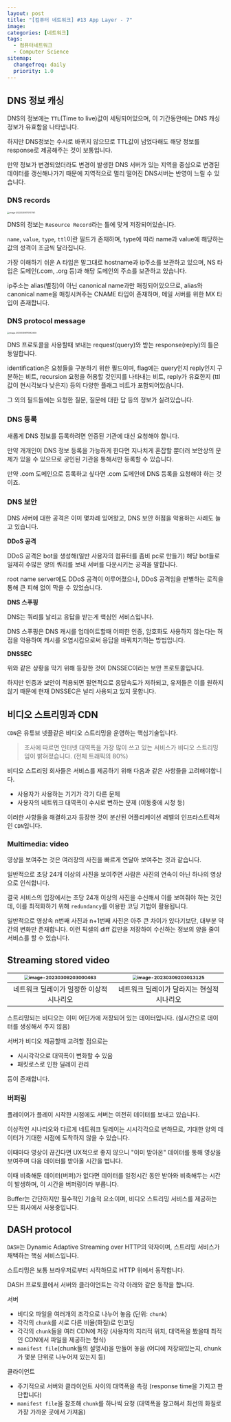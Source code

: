 ```yaml
---
layout: post
title: "[컴퓨터 네트워크] #13 App Layer - 7"
image:
categories: [네트워크]
tags: 
  - 컴퓨터네트워크
  - Computer Science
sitemap:
  changefreq: daily
  priority: 1.0
---
```


## DNS 정보 캐싱

DNS의 정보에는 `TTL`(Time to live)값이 세팅되어있으며, 이 기간동안에는 DNS 캐싱정보가 유효함을 나타냅니다.

하지만 DNS정보는 수시로 바뀌지 않으므로 TTL값이 넘었다해도 해당 정보를 response로 제공해주는 것이 보통입니다.

만약 정보가 변경되었더라도 변경이 발생한 DNS 서버가 있는 지역을 중심으로 변경된 데이터를 갱신해나가기 때문에 지역적으로 멀리 떨어진 DNS서버는 반영이 느릴 수 있습니다.



### DNS records

<img src="https://raw.githubusercontent.com/Neph3779/Blog-Image/forUpload/img/20230309170107.png" alt="image-20230309170107161" style="zoom:33%;" />

DNS의 정보는 `Resource Record`라는 틀에 맞게 저장되어있습니다.

`name`, `value`, `type`, `ttl`이란 필드가 존재하며, type에 따라 name과 value에 해당하는  값의 성격이 조금씩 달라집니다.

가장 이해하기 쉬운 A 타입은 말그대로 hostname과 ip주소를 보관하고 있으며, NS 타입은 도메인(.com, .org 등)과 해당 도메인의 주소를 보관하고 있습니다.

ip주소는 alias(별칭)이 아닌 canonical name과만 매칭되어있으므로, alias와  canonical name을 매칭시켜주는 CNAME 타입이 존재하며, 메일 서버를 위한 MX 타입이 존재합니다.



### DNS protocol message

<img src="https://raw.githubusercontent.com/Neph3779/Blog-Image/forUpload/img/20230309170052.png" alt="image-20230309170052469" style="zoom:33%;" />

DNS 프로토콜을 사용할때 보내는 request(query)와 받는 response(reply)의 틀은 동일합니다.

identification은 요청들을 구분하기 위한 필드이며, flag에는 query인지 reply인지 구분하는 비트, recursion 요청을 허용할 것인지를 나타내는 비트, reply가 유효한지 (ttl 값이 현시각보다 낮은지) 등의 다양한 플래그 비트가 포함되어있습니다.

그 외의 필드들에는 요청한 질문, 질문에 대한 답 등의 정보가 실려있습니다.

### DNS 등록

새롭게 DNS 정보를 등록하려면 인증된 기관에 대신 요청해야 합니다.

만약 개개인이 DNS 정보 등록을 가능하게 한다면 지나치게 혼잡할 뿐더러 보안상의 문제가 있을 수 있으므로 공인된 기관을 통해서만 등록할 수 있습니다.

만약 .com 도메인으로 등록하고 싶다면 .com 도메인에 DNS 등록을 요청해야 하는 것이죠.



### DNS 보안

DNS 서버에 대한 공격은 이미 몇차례 있어왔고, DNS 보안 허점을 악용하는 사례도 늘고 있습니다.

**DDoS 공격**

DDoS 공격은 bot을 생성해(일반 사용자의 컴퓨터를 좀비 pc로 만들기) 해당 bot들로 일제히 수많은 양의 쿼리를 보내 서버를 다운시키는 공격을 말합니다.

root name server에도 DDoS 공격이 이루어졌으나, DDoS 공격임을 판별하는 로직을 통해 큰 피해 없이 막을 수 있었습니다.

**DNS 스푸핑**

DNS는 쿼리를 날리고 응답을 받는게 핵심인 서비스입니다.

DNS 스푸핑은 DNS 캐시를 업데이트할때 어떠한 인증, 암호화도 사용하지 않는다는 허점을 악용하여 캐시를 오염시킴으로써 응답을 바꿔치기하는 방법입니다.

**DNSSEC**

위와 같은 상황을 막기 위해 등장한 것이 DNSSEC이라는 보안 프로토콜입니다.

하지만 인증과 보안이 적용되면 필연적으로 응답속도가 저하되고, 유저들은 이를 원하지 않기 때문에 현재 DNSSEC은 널리 사용되고 있지 못합니다.



## 비디오 스트리밍과 CDN

`CDN`은 유튜브 넷플같은 비디오 스트리밍을 운영하는 핵심기술입니다.

>  조사에 따르면 인터넷 대역폭을 가장 많이 쓰고 있는 서비스가 비디오 스트리밍임이 밝혀졌습니다. (전체 트래픽의 80%)

비디오 스트리밍 회사들은 서비스를 제공하기 위해 다음과 같은 사항들을 고려해야합니다.

- 사용자가 사용하는 기기가 각기 다른 문제
- 사용자의 네트워크 대역폭이 수시로 변하는 문제 (이동중에 시청 등)

이러한 사항들을 해결하고자 등장한 것이 분산된 어플리케이션 레벨의 인프라스트럭쳐인 `CDN`입니다.



### Multimedia: video

영상을 보여주는 것은 여러장의 사진을 빠르게 연달아 보여주는 것과 같습니다. 

일반적으로 초당 24개 이상의 사진을 보여주면 사람은 사진의 연속이 아닌 하나의 영상으로 인식합니다.

결국 서비스의 입장에서는 초당 24개 이상의 사진을 수신해서 이를 보여줘야 하는 것인데, 이를 최적화하기 위해 `redundancy`를 이용한 코딩 기법이 활용됩니다.

일반적으로 영상속 n번째 사진과 n+1번째 사진은 아주 큰 차이가 있다기보단, 대부분 약간의 변화만 존재합니다. 이런 픽셀의 diff 값만을 저장하여 수신하는 정보의 양을 줄여 서비스를 할 수 있습니다.



##  Streaming stored video

| <img src="https://raw.githubusercontent.com/Neph3779/Blog-Image/forUpload/img/20230309203000.png" alt="image-20230309203000463" style="zoom: 67%;" /> | <img src="https://raw.githubusercontent.com/Neph3779/Blog-Image/forUpload/img/20230309203013.png" alt="image-20230309203013125" style="zoom:67%;" /> |
| :----------------------------------------------------------: | :----------------------------------------------------------: |
|           네트워크 딜레이가 일정한 이상적 시나리오           |          네트워크 딜레이가 달라지는 현실적 시나리오          |

스트리밍되는 비디오는 이미 어딘가에 저장되어 있는 데이터입니다. (실시간으로 데이터를 생성해서 주지 않음)

서버가 비디오 제공할때 고려할 점으로는

- 시시각각으로 대역폭이 변화할 수 있음
- 패킷로스로 인한 딜레이 관리

등이 존재합니다.

### 버퍼링

플레이어가 플레이 시작한 시점에도 서버는 여전히 데이터를 보내고 있습니다.

이상적인 시나리오와 다르게 네트워크 딜레이는 시시각각으로 변하므로, 기대한 양의 데이터가 기대한 시점에 도착하지 않을 수 있습니다.

이때마다 영상이 끊긴다면 UX적으로 좋지 않으니 "이미 받아온" 데이터를 통해 영상을 보여주며 다음 데이터를 받아올 시간을 법니다.

이때 비축해둔 데이터(버퍼)가 없다면 데이터를 일정시간 동안 받아와 비축해두는 시간이 발생하며, 이 시간을 버퍼링이라 부릅니다.

Buffer는 간단하지만 필수적인 기술적 요소이며, 비디오 스트리밍 서비스를 제공하는 모든 회사에서 사용중입니다.



## DASH protocol

`DASH`는 Dynamic Adaptive Streaming over HTTP의 약자이며, 스트리밍 서비스가 채택하는 핵심 서비스입니다.

스트리밍은 보통 브라우저로부터 시작하므로 HTTP 위에서 동작합니다.

DASH 프로토콜에서 서버와 클라이언트는 각각 아래와 같은 동작을 합니다.

서버

- 비디오 파일을 여러개의 조각으로 나누어 놓음 (단위: `chunk`)
- 각각의 `chunk`를 서로 다른 비율(화질)로 인코딩
- 각각의 `chunk`들을 여러 CDN에 저장 (사용자의 지리적 위치, 대역폭을 봤을때 최적인 CDN에서 파일을 제공하는 형식)
- `manifest file`(chunk들의 설명서)을 만들어 놓음 (어디에 저장돼있는지, chunk가 몇분 단위로 나누어져 있는지 등)

클라이언트

- 주기적으로 서버와 클라이언트 사이의 대역폭을 측정 (response time을 가지고 판단합니다)
- `manifest file`을 참조해 `chunk`를 하나씩 요청 (대역폭을 참고해서 최선의 화질로 가장 가까운 곳에서 가져옴)